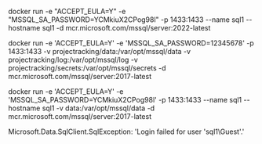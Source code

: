 docker run -e "ACCEPT_EULA=Y" -e "MSSQL_SA_PASSWORD=YCMkiuX2CPog98l" -p 1433:1433 --name sql1 --hostname sql1 -d mcr.microsoft.com/mssql/server:2022-latest

docker run -e 'ACCEPT_EULA=Y' -e 'MSSQL_SA_PASSWORD=12345678' -p 1433:1433 -v projectracking/data:/var/opt/mssql/data -v projectracking/log:/var/opt/mssql/log -v projectracking/secrets:/var/opt/mssql/secrets -d mcr.microsoft.com/mssql/server:2017-latest

docker run -e 'ACCEPT_EULA=Y' -e 'MSSQL_SA_PASSWORD=YCMkiuX2CPog98l' -p 1433:1433 --name sql1 --hostname sql1 -v data:/var/opt/mssql/data -d mcr.microsoft.com/mssql/server:2017-latest

Microsoft.Data.SqlClient.SqlException: 'Login failed for user 'sql1\Guest'.'